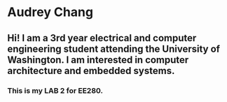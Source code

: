 # Audrey Chang
## Hi! I am a 3rd year electrical and computer engineering student attending the University of Washington. I am interested in computer architecture and embedded systems. 
### This is my LAB 2 for EE280. 